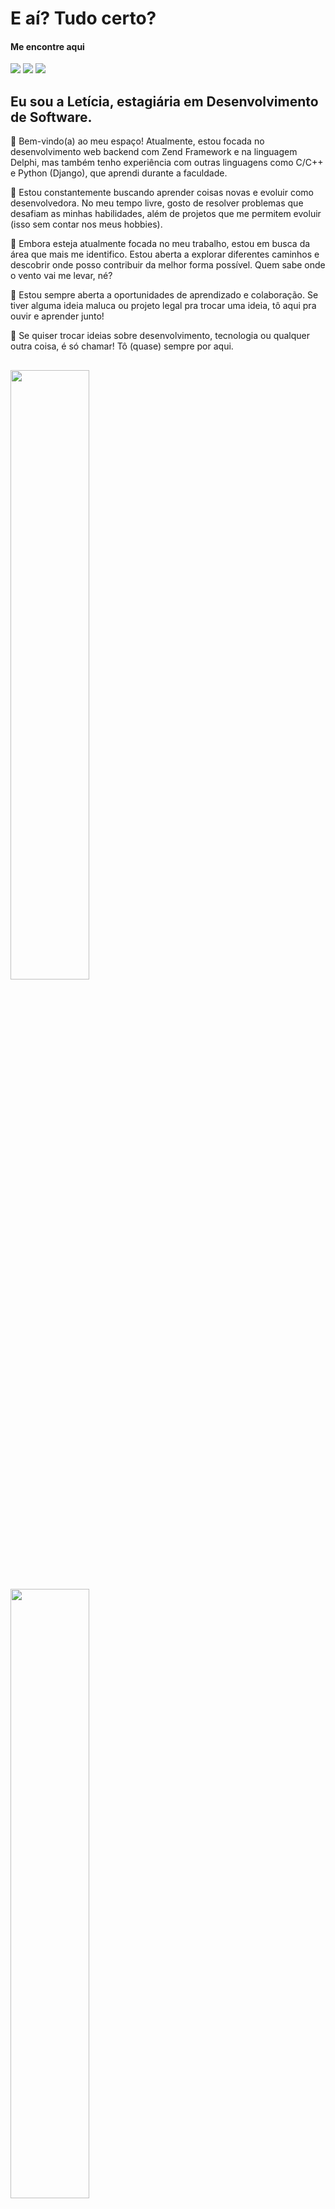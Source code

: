 # E aí? Tudo certo?
#### **Me encontre aqui**

<a style="text-decoration: none;" href="https://in.linkedin.com/in/leticia-alves-de-pontes"><img src="https://img.shields.io/badge/LinkedIn-0077B5?style=for-the-badge&logo=linkedin&logoColor=white" target="_blank" rel="noopener"><img></a>
<a style="text-decoration: none;" href="https://leetcode.com/u/leticia-hub/"><img src="https://img.shields.io/badge/-LeetCode-FFA116?style=for-the-badge&logo=LeetCode&logoColor=black" target="_blank" rel="noopener"><img></a>
<a style="text-decoration: none;" href="https://www.codewars.com/users/Lettti"><img src="https://img.shields.io/badge/Codewars-B1361E?style=for-the-badge&logo=Codewars&logoColor=white" target="_blank" rel="noopener"><img></a>

## Eu sou a Letícia, estagiária em Desenvolvimento de Software.
👋 Bem-vindo(a) ao meu espaço! Atualmente, estou focada no desenvolvimento web backend com Zend Framework e na linguagem Delphi, mas também tenho experiência com outras linguagens como C/C++ e Python (Django), que aprendi durante a faculdade.

🚀 Estou constantemente buscando aprender coisas novas e evoluir como desenvolvedora. No meu tempo livre, gosto de resolver problemas que desafiam as minhas habilidades, além de projetos que me permitem evoluir (isso sem contar nos meus hobbies).

🔧 Embora esteja atualmente focada no meu trabalho, estou em busca da área que mais me identifico. Estou aberta a explorar diferentes caminhos e descobrir onde posso contribuir da melhor forma possível. Quem sabe onde o vento vai me levar, né?

🌱 Estou sempre aberta a oportunidades de aprendizado e colaboração. Se tiver alguma ideia maluca ou projeto legal pra trocar uma ideia, tô aqui pra ouvir e aprender junto!

💬 Se quiser trocar ideias sobre desenvolvimento, tecnologia ou qualquer outra coisa, é só chamar! Tô (quase) sempre por aqui.

##

<img src="https://github-readme-stats.vercel.app/api?username=leticia-pontes&show_icons=true&theme=aura&include_all_commits=true&count_private=true" width="50%" />
<img src="https://streak-stats.demolab.com/?user=leticia-pontes&theme=aura" width="50%" />

[![Top Langs](https://github-readme-stats.vercel.app/api/top-langs/?username=leticia-pontes&theme=aura)](https://github.com/anuraghazra/github-readme-stats)

<!-- <img src="https://github-readme-stats.vercel.app/api/top-langs/?username=leticia-pontes&theme=aura" width="50%" alt="Most Used Languages"> -->

##

#### Já tive contato com
<div>
  <img src="https://img.shields.io/badge/Angular-DD0031?style=for-the-badge&logo=angular&logoColor=white"/>
  <img src="https://img.shields.io/badge/Arduino-00878F.svg?style=for-the-badge&logo=Arduino&logoColor=white"/>
  <img src="https://img.shields.io/badge/C-00599C?style=for-the-badge&logo=c&logoColor=white"/>
  <img src="https://img.shields.io/badge/C%2B%2B-00599C?style=for-the-badge&logo=c%2B%2B&logoColor=white"/>
  <img src="https://img.shields.io/badge/C%23-239120?style=for-the-badge&logo=c-sharp&logoColor=white"/>
  <img src="https://img.shields.io/badge/CSS-239120?&style=for-the-badge&logo=css3&logoColor=white"/>
  <img src="https://img.shields.io/badge/Delphi-E62431.svg?style=for-the-badge&logo=Delphi&logoColor=white" />
  <img src="https://img.shields.io/badge/Docker-%230db7ed.svg?style=for-the-badge&logo=Docker&logoColor=white" />
  <img src="https://img.shields.io/badge/Firebase-039BE5?style=for-the-badge&logo=Firebase&logoColor=white" />
  <img src="https://img.shields.io/badge/Firebird-FF5D00?style=for-the-badge&logo=Firebird&logoColor=white" />
  <img src="https://img.shields.io/badge/HTML-239120?style=for-the-badge&logo=html5&logoColor=white"/>
  <img src="https://img.shields.io/badge/Java-ED8B00?style=for-the-badge&logo=openjdk&logoColor=white"/>
  <img src="https://img.shields.io/badge/JavaScript-F7DF1E?style=for-the-badge&logo=javascript&logoColor=black"/>
  <img src="https://img.shields.io/badge/jQuery-0769AD?style=for-the-badge&logo=jquery&logoColor=white"/>
  <img src="https://img.shields.io/badge/MySQL-00000F?style=for-the-badge&logo=mysql&logoColor=white"/>
  <img src="https://img.shields.io/badge/node.js-6DA55F?style=for-the-badge&logo=node.js&logoColor=white" />
  <img src="https://img.shields.io/badge/PHP-777BB4?style=for-the-badge&logo=php&logoColor=white"/>
  <img src="https://img.shields.io/badge/python-3670A0?style=for-the-badge&logo=python&logoColor=ffdd54" />
  <img src="https://img.shields.io/badge/R-276DC3?style=for-the-badge&logo=r&logoColor=white"/>
  <img src="https://img.shields.io/badge/Shell_Script-121011?style=for-the-badge&logo=gnu-bash&logoColor=white"/>
</div>
<b>entre outros...</b>

##

<h3 align="center">⬇️ Meus projetos ⬇️</h3>
